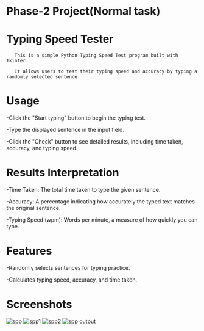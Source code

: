 # Phase-2 Project(Normal task)

# Typing Speed Tester
      
       This is a simple Python Typing Speed Test program built with Tkinter.
       
       It allows users to test their typing speed and accuracy by typing a randomly selected sentence.
       
# Usage
 
 -Click the "Start typing" button to begin the typing test.
 
 -Type the displayed sentence in the input field.
 
 -Click the "Check" button to see detailed results, including time taken, accuracy, and typing speed.

# Results Interpretation

 -Time Taken: The total time taken to type the given sentence.
 
 -Accuracy: A percentage indicating how accurately the typed text matches the original sentence.
 
 -Typing Speed (wpm): Words per minute, a measure of how quickly you can type.

# Features

 -Randomly selects sentences for typing practice.
 
 -Calculates typing speed, accuracy, and time taken.

 # Screenshots

 ![spp](https://github.com/Srivarthaniselvam/Phase-2-Normal-task/assets/151417502/d65c35b9-bd8f-446f-b948-720f0ca6054f)
 ![spp1](https://github.com/Srivarthaniselvam/Phase-2-Normal-task/assets/151417502/c9091573-f6a9-496f-8730-8321105ebcff)
 ![spp2](https://github.com/Srivarthaniselvam/Phase-2-Normal-task/assets/151417502/fe9167fb-45a0-4931-ba39-003256ced0bd)
 ![spp output](https://github.com/Srivarthaniselvam/Phase-2-Normal-task/assets/151417502/21e03ba5-9475-44ef-9640-825dc81ea5cd)



